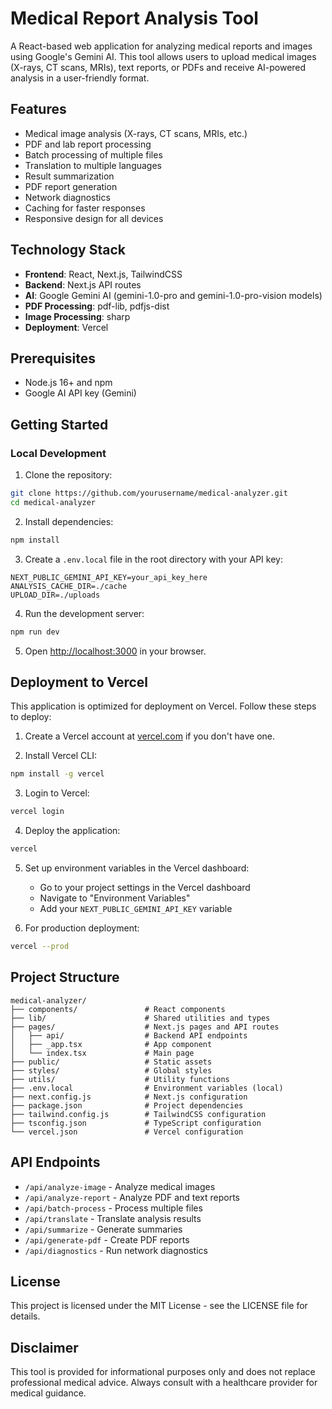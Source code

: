 # Medical Report Analysis Tool

A React-based web application for analyzing medical reports and images using Google's Gemini AI. This tool allows users to upload medical images (X-rays, CT scans, MRIs), text reports, or PDFs and receive AI-powered analysis in a user-friendly format.

## Features

- Medical image analysis (X-rays, CT scans, MRIs, etc.)
- PDF and lab report processing
- Batch processing of multiple files
- Translation to multiple languages
- Result summarization
- PDF report generation
- Network diagnostics
- Caching for faster responses
- Responsive design for all devices

## Technology Stack

- **Frontend**: React, Next.js, TailwindCSS
- **Backend**: Next.js API routes
- **AI**: Google Gemini AI (gemini-1.0-pro and gemini-1.0-pro-vision models)
- **PDF Processing**: pdf-lib, pdfjs-dist
- **Image Processing**: sharp
- **Deployment**: Vercel

## Prerequisites

- Node.js 16+ and npm
- Google AI API key (Gemini)

## Getting Started

### Local Development

1. Clone the repository:
```bash
git clone https://github.com/yourusername/medical-analyzer.git
cd medical-analyzer
```

2. Install dependencies:
```bash
npm install
```

3. Create a `.env.local` file in the root directory with your API key:
```
NEXT_PUBLIC_GEMINI_API_KEY=your_api_key_here
ANALYSIS_CACHE_DIR=./cache
UPLOAD_DIR=./uploads
```

4. Run the development server:
```bash
npm run dev
```

5. Open [http://localhost:3000](http://localhost:3000) in your browser.

## Deployment to Vercel

This application is optimized for deployment on Vercel. Follow these steps to deploy:

1. Create a Vercel account at [vercel.com](https://vercel.com) if you don't have one.

2. Install Vercel CLI:
```bash
npm install -g vercel
```

3. Login to Vercel:
```bash
vercel login
```

4. Deploy the application:
```bash
vercel
```

5. Set up environment variables in the Vercel dashboard:
   - Go to your project settings in the Vercel dashboard
   - Navigate to "Environment Variables"
   - Add your `NEXT_PUBLIC_GEMINI_API_KEY` variable

6. For production deployment:
```bash
vercel --prod
```

## Project Structure

```
medical-analyzer/
├── components/               # React components
├── lib/                      # Shared utilities and types
├── pages/                    # Next.js pages and API routes
│   ├── api/                  # Backend API endpoints
│   ├── _app.tsx              # App component
│   └── index.tsx             # Main page
├── public/                   # Static assets
├── styles/                   # Global styles
├── utils/                    # Utility functions
├── .env.local                # Environment variables (local)
├── next.config.js            # Next.js configuration
├── package.json              # Project dependencies
├── tailwind.config.js        # TailwindCSS configuration
├── tsconfig.json             # TypeScript configuration
└── vercel.json               # Vercel configuration
```

## API Endpoints

- `/api/analyze-image` - Analyze medical images
- `/api/analyze-report` - Analyze PDF and text reports
- `/api/batch-process` - Process multiple files
- `/api/translate` - Translate analysis results
- `/api/summarize` - Generate summaries
- `/api/generate-pdf` - Create PDF reports
- `/api/diagnostics` - Run network diagnostics

## License

This project is licensed under the MIT License - see the LICENSE file for details.

## Disclaimer

This tool is provided for informational purposes only and does not replace professional medical advice. Always consult with a healthcare provider for medical guidance.
